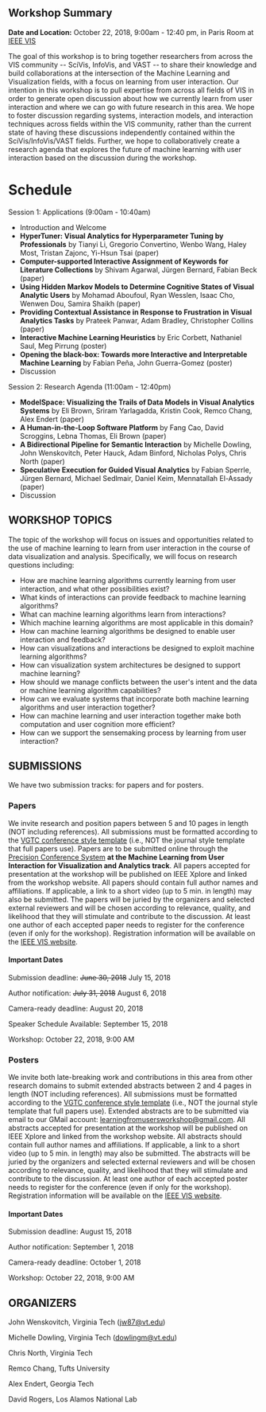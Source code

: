 ## Workshop Summary

**Date and Location:** October 22, 2018, 9:00am - 12:40 pm, in Paris Room at [IEEE VIS](http://ieeevis.org/year/2018/welcome)

The goal of this workshop is to bring together researchers from across the VIS community -- SciVis, InfoVis, and VAST -- to share their knowledge and build collaborations at the intersection of the Machine Learning and Visualization fields, with a focus on learning from user interaction. Our intention in this workshop is to pull expertise from across all fields of VIS in order to generate open discussion about how we currently learn from user interaction and where we can go with future research in this area.  We hope to foster discussion regarding systems, interaction models, and interaction techniques across fields within the VIS community, rather than the current state of having these discussions independently contained within the SciVis/InfoVis/VAST fields. Further, we hope to collaboratively create a research agenda that explores the future of machine learning with user interaction based on the discussion during the workshop.

# Schedule
Session 1: Applications (9:00am - 10:40am)
- Introduction and Welcome
- **HyperTuner: Visual Analytics for Hyperparameter Tuning by Professionals** by Tianyi Li, Gregorio Convertino, Wenbo Wang, Haley Most, Tristan Zajonc, Yi-Hsun Tsai (paper)
- **Computer-supported Interactive Assignment of Keywords for Literature Collections** by Shivam Agarwal, Jürgen Bernard, Fabian Beck (paper)
- **Using Hidden Markov Models to Determine Cognitive States of Visual Analytic Users** by Mohamad Aboufoul, Ryan Wesslen, Isaac Cho, Wenwen Dou, Samira Shaikh (paper)
- **Providing Contextual Assistance in Response to Frustration in Visual Analytics Tasks** by Prateek Panwar, Adam Bradley, Christopher Collins (paper)
- **Interactive Machine Learning Heuristics** by Eric Corbett, Nathaniel Saul, Meg Pirrung (poster)
- **Opening the black-box: Towards more Interactive and Interpretable Machine Learning** by Fabian Peña, John Guerra-Gomez (poster)
- Discussion

Session 2:  Research Agenda (11:00am - 12:40pm)
- **ModelSpace: Visualizing the Trails of Data Models in Visual Analytics Systems** by Eli Brown, Sriram Yarlagadda, Kristin Cook, Remco Chang, Alex Endert (paper)
- **A Human-in-the-Loop Software Platform** by Fang Cao, David Scroggins, Lebna Thomas, Eli Brown (paper)
- **A Bidirectional Pipeline for Semantic Interaction** by Michelle Dowling, John Wenskovitch, Peter Hauck, Adam Binford, Nicholas Polys, Chris North (paper)
- **Speculative Execution for Guided Visual Analytics** by Fabian Sperrle, Jürgen Bernard, Michael Sedlmair, Daniel Keim, Mennatallah El-Assady (paper)
- Discussion

## WORKSHOP TOPICS

The topic of the workshop will focus on issues and opportunities related to the use of machine learning to learn from user interaction in the course of data visualization and analysis. Specifically, we will focus on research questions including:

- How are machine learning algorithms currently learning from user interaction, and what other possibilities exist?
- What kinds of interactions can provide feedback to machine learning algorithms?
- What can machine learning algorithms learn from interactions?
- Which machine learning algorithms are most applicable in this domain?
- How can machine learning algorithms be designed to enable user interaction and feedback?
- How can visualizations and interactions be designed to exploit machine learning algorithms?
- How can visualization system architectures be designed to support machine learning?
- How should we manage conflicts between the user's intent and the data or machine learning algorithm capabilities?
- How can we evaluate systems that incorporate both machine learning algorithms and user interaction together?
- How can machine learning and user interaction together make both computation and user cognition more efficient?
- How can we support the sensemaking process by learning from user interaction?

## SUBMISSIONS

We have two submission tracks: for papers and for posters.

### Papers

We invite research and position papers between 5 and 10 pages in length (NOT including references).  All submissions must be formatted according to the [VGTC conference style template](http://junctionpublishing.org/vgtc/Tasks/camera.html) (i.e., NOT the journal style template that full papers use).  Papers are to be submitted online through the [Precision Conference System](https://new.precisionconference.com/user/login?society=vgtc) **at the Machine Learning from User Interaction for Visualization and Analytics track**.  All papers accepted for presentation at the workshop will be published on IEEE Xplore and linked from the workshop website.  All papers should contain full author names and affiliations.  If applicable, a link to a short video (up to 5 min. in length) may also be submitted. The papers will be juried by the organizers and selected external reviewers and will be chosen according to relevance, quality, and likelihood that they will stimulate and contribute to the discussion. At least one author of each accepted paper needs to register  for the conference (even if only for the workshop). Registration information will be available on the [IEEE VIS website](http://ieeevis.org/year/2018/welcome).
  
#### Important Dates

Submission deadline:  ~~June 30, 2018~~  July 15, 2018

Author notification:  ~~July 31, 2018~~  August 6, 2018

Camera-ready deadline:  August 20, 2018

Speaker Schedule Available:  September 15, 2018

Workshop:  October 22, 2018, 9:00 AM

### Posters

We invite both late-breaking work and contributions in this area from other research domains to submit extended abstracts between 2 and 4 pages in length (NOT including references).  All submissions must be formatted according to the [VGTC conference style template](http://junctionpublishing.org/vgtc/Tasks/camera.html) (i.e., NOT the journal style template that full papers use).  Extended abstracts are to be submitted via email to our GMail account:  [learningfromusersworkshop@gmail.com](mailto:learningfromusersworkshop@gmail.com).  All abstracts accepted for presentation at the workshop will be published on IEEE Xplore and linked from the workshop website.  All abstracts should contain full author names and affiliations.  If applicable, a link to a short video (up to 5 min. in length) may also be submitted. The abstracts will be juried by the organizers and selected external reviewers and will be chosen according to relevance, quality, and likelihood that they will stimulate and contribute to the discussion. At least one author of each accepted poster needs to register  for the conference (even if only for the workshop). Registration information will be available on the [IEEE VIS website](http://ieeevis.org/year/2018/welcome).
  
#### Important Dates

Submission deadline:  August 15, 2018 

Author notification:  September 1, 2018

Camera-ready deadline:  October 1, 2018

Workshop:  October 22, 2018, 9:00 AM

## ORGANIZERS

John Wenskovitch, Virginia Tech (jw87@vt.edu)

Michelle Dowling, Virginia Tech (dowlingm@vt.edu)

Chris North, Virginia Tech

Remco Chang, Tufts University

Alex Endert, Georgia Tech

David Rogers, Los Alamos National Lab

